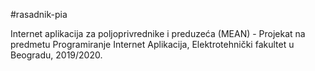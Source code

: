 #rasadnik-pia

Internet aplikacija za poljoprivrednike i preduzeća (MEAN) - Projekat na predmetu Programiranje Internet Aplikacija, Elektrotehnički fakultet u Beogradu, 2019/2020.
